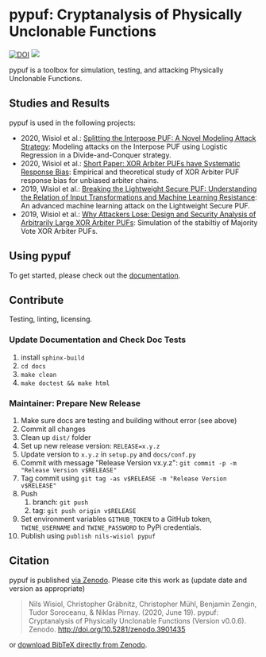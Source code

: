 # pypuf: Cryptanalysis of Physically Unclonable Functions

[![DOI](https://zenodo.org/badge/DOI/10.5281/zenodo.3901435.svg)](https://doi.org/10.5281/zenodo.3901435)
![](https://github.com/nils-wisiol/pypuf/workflows/Doc%20Tests/badge.svg?branch=v2)

pypuf is a toolbox for simulation, testing, and attacking Physically Unclonable Functions.

## Studies and Results

pypuf is used in the following projects:

- 2020, Wisiol et al.: [ Splitting the Interpose PUF: A Novel Modeling Attack Strategy](https://eprint.iacr.org/2019/1473):
  Modeling attacks on the Interpose PUF using Logistic Regression in a Divide-and-Conquer strategy.
- 2020, Wisiol et al.: [Short Paper: XOR Arbiter PUFs have Systematic Response Bias](https://eprint.iacr.org/2019/1091):
  Empirical and theoretical study of XOR Arbiter PUF response bias for unbiased arbiter chains.
- 2019, Wisiol et al.: [Breaking the Lightweight Secure PUF: Understanding the Relation of Input Transformations and Machine Learning Resistance](https://eprint.iacr.org/2019/799):
  An advanced machine learning attack on the Lightweight Secure PUF.
- 2019, Wisiol et al.: [Why Attackers Lose: Design and Security Analysis of Arbitrarily Large XOR Arbiter PUFs](https://doi.org/10.1007/s13389-019-00204-8):
  Simulation of the stabiltiy of Majority Vote XOR Arbiter PUFs.

## Using pypuf

To get started, please check out the [documentation](https://pypuf.readthedocs.org).

## Contribute

Testing, linting, licensing.

### Update Documentation and Check Doc Tests

1. install `sphinx-build`
1. `cd docs`
1. `make clean`
1. `make doctest && make html`

### Maintainer: Prepare New Release

1. Make sure docs are testing and building without error (see above)
1. Commit all changes
1. Clean up `dist/` folder
1. Set up new release version: `RELEASE=x.y.z`
1. Update version to `x.y.z` in `setup.py` and `docs/conf.py`
1. Commit with message "Release Version vx.y.z": `git commit -p -m "Release Version v$RELEASE"`
1. Tag commit using `git tag -as v$RELEASE -m "Release Version v$RELEASE"`
1. Push
    1. branch: `git push`
    1. tag: `git push origin v$RELEASE`
1. Set environment variables `GITHUB_TOKEN` to a GitHub token, `TWINE_USERNAME` and `TWINE_PASSWORD` to PyPi
    credentials.
1. Publish using `publish nils-wisiol pypuf`

## Citation

pypuf is published [via Zenodo](https://zenodo.org/record/3901435). Please cite this work as (update date and version
as appropriate)

> Nils Wisiol, Christopher Gräbnitz, Christopher Mühl, Benjamin Zengin, Tudor Soroceanu, & Niklas Pirnay. (2020, June 19). pypuf: Cryptanalysis of Physically Unclonable Functions (Version v0.0.6). Zenodo. http://doi.org/10.5281/zenodo.3901435

or [download BibTeX directly from Zenodo](https://zenodo.org/record/3901435/export/hx).
